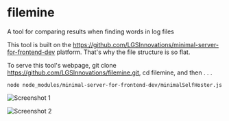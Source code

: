 # filemine
A tool for comparing results when finding words in log files

This tool is built on the https://github.com/LGSInnovations/minimal-server-for-frontend-dev platform. That's why the file structure is so flat.

To serve this tool's webpage, git clone https://github.com/LGSInnovations/filemine.git, cd filemine, and then . . .

    node node_modules/minimal-server-for-frontend-dev/minimalSelfHoster.js

![Screenshot 1](https://user-images.githubusercontent.com/3712209/75375754-f6a61780-588b-11ea-9e99-aa5e825803e8.png)

![Screenshot 2](https://user-images.githubusercontent.com/3712209/75375845-2bb26a00-588c-11ea-981b-cf6d5328f107.png)
